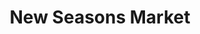 ---
title: "New Seasons Market"
url: /portland/new-seasons-market-northwest-raleigh-street/
shop: Supermarkt
---